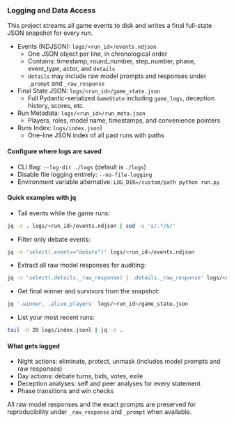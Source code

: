 ### Logging and Data Access

This project streams all game events to disk and writes a final full-state JSON snapshot for every run.

- Events (NDJSON): `logs/<run_id>/events.ndjson`
  - One JSON object per line, in chronological order
  - Contains: timestamp, round_number, step_number, phase, event_type, actor, and `details`
  - `details` may include raw model prompts and responses under `_prompt` and `_raw_response`
- Final State JSON: `logs/<run_id>/game_state.json`
  - Full Pydantic-serialized `GameState` including `game_logs`, deception history, scores, etc.
- Run Metadata: `logs/<run_id>/run_meta.json`
  - Players, roles, model name, timestamps, and convenience pointers
- Runs Index: `logs/index.jsonl`
  - One-line JSON index of all past runs with paths

#### Configure where logs are saved

- CLI flag: `--log-dir ./logs` (default is `./logs`)
- Disable file logging entirely: `--no-file-logging`
- Environment variable alternative: `LOG_DIR=/custom/path python run.py`

#### Quick examples with jq

- Tail events while the game runs:
```bash
jq -c . logs/<run_id>/events.ndjson | sed -u 's/.*/&/'
```

- Filter only debate events:
```bash
jq -c 'select(.event=="debate")' logs/<run_id>/events.ndjson
```

- Extract all raw model responses for auditing:
```bash
jq -r 'select(.details._raw_response) | .details._raw_response' logs/<run_id>/events.ndjson
```

- Get final winner and survivors from the snapshot:
```bash
jq '.winner, .alive_players' logs/<run_id>/game_state.json
```

- List your most recent runs:
```bash
tail -n 20 logs/index.jsonl | jq -c .
```

#### What gets logged

- Night actions: eliminate, protect, unmask (includes model prompts and raw responses)
- Day actions: debate turns, bids, votes, exile
- Deception analyses: self and peer analyses for every statement
- Phase transitions and win checks

All raw model responses and the exact prompts are preserved for reproducibility under `_raw_response` and `_prompt` when available.